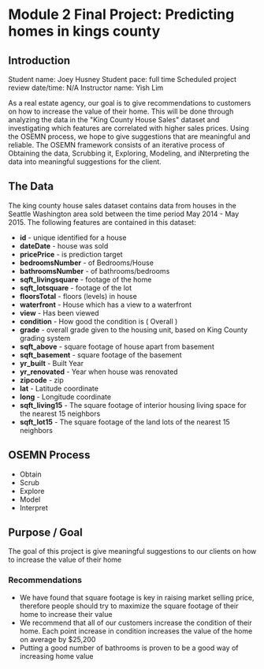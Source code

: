 # Module 2 Final Project: Predicting homes in kings county

## Introduction

Student name: Joey Husney
Student pace: full time
Scheduled project review date/time: N/A
Instructor name: Yish Lim


As a real estate agency, our goal is to give recommendations to customers on how to increase the value of their home. This will be done through analyzing the data in the "King County House Sales" dataset and investigating which features are correlated with higher sales prices. Using the OSEMN process, we hope to give suggestions that are meaningful and reliable. The OSEMN framework consists of an iterative process of Obtaining the data, Scrubbing it, Exploring, Modeling, and iNterpreting the data into meaningful suggestions for the client.


## The Data
The king county house sales dataset contains data from houses in the Seattle Washington area sold between the time period May 2014 - May 2015. The following features are contained in this dataset:
* **id** - unique identified for a house
* **dateDate** - house was sold
* **pricePrice** -  is prediction target
* **bedroomsNumber** -  of Bedrooms/House
* **bathroomsNumber** -  of bathrooms/bedrooms
* **sqft_livingsquare** -  footage of the home
* **sqft_lotsquare** -  footage of the lot
* **floorsTotal** -  floors (levels) in house
* **waterfront** - House which has a view to a waterfront
* **view** - Has been viewed
* **condition** - How good the condition is ( Overall )
* **grade** - overall grade given to the housing unit, based on King County grading system
* **sqft_above** - square footage of house apart from basement
* **sqft_basement** - square footage of the basement
* **yr_built** - Built Year
* **yr_renovated** - Year when house was renovated
* **zipcode** - zip
* **lat** - Latitude coordinate
* **long** - Longitude coordinate
* **sqft_living15** - The square footage of interior housing living space for the nearest 15 neighbors
* **sqft_lot15** - The square footage of the land lots of the nearest 15 neighbors

## OSEMN Process
- Obtain
- Scrub
- Explore
- Model
- Interpret

## Purpose / Goal
The goal of this project is give meaningful suggestions to our clients on how to increase the value of their home

### Recommendations 
- We have found that square footage is key in raising market selling price, therefore people should try to maximize the square footage of their home to increase their value
- We recommend that all of our customers increase the condition of their home. Each point increase in condition increases the value of the home on average by $25,200
- Putting a good number of bathrooms is proven to be a good way of increasing home value